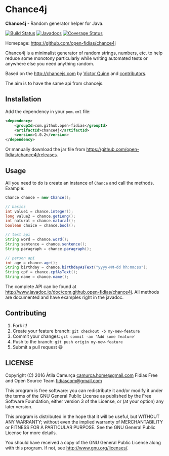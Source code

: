 # Chance4j

**Chance4j** - Random generator helper for Java.

[![Build Status](https://travis-ci.org/open-fidias/chance4j.svg?branch=master)](https://travis-ci.org/open-fidias/chance4j)
[![Javadocs](http://www.javadoc.io/badge/com.github.open-fidias/chance4j.svg)](http://www.javadoc.io/doc/com.github.open-fidias/chance4j)
[![Coverage Status](https://coveralls.io/repos/github/open-fidias/chance4j/badge.svg?branch=coveralls-plugin-setup)](https://coveralls.io/github/open-fidias/chance4j?branch=coveralls-plugin-setup)

Homepage: <https://github.com/open-fidias/chance4j>

Chance4j is a minimalist generator of random strings, numbers, etc. to
help reduce some monotony particularly while writing automated tests or
anywhere else you need anything random.

Based on the <http://chancejs.com> by [Victor Quinn](https://github.com/victorquinn) and [contributors](https://github.com/chancejs/chancejs/graphs/contributors).

The aim is to have the same api from chancejs.

## Installation

Add the dependency in your `pom.xml` file:

~~~xml
<dependency>
    <groupId>com.github.open-fidias</groupId>
    <artifactId>chance4j</artifactId>
    <version>1.0.2</version>
</dependency>
~~~

Or manually download the jar file from <https://github.com/open-fidias/chance4j/releases>.

## Usage

All you need to do is create an instance of `Chance` and call the methods. Example:

~~~java
Chance chance = new Chance();

// basics
int value1 = chance.integer();
long value2 = chance.getLong();
int natural = chance.natural();
boolean choice = chance.bool();

// text api
String word = chance.word();
String sentence = chance.sentence();
String paragraph = chance.paragraph();

// person api
int age = chance.age();
String birthday = chance.birthdayAsText("yyyy-MM-dd hh:mm:ss");
String cpf = chance.cpfAsText();
String name = chance.name();
~~~

The complete API can be found at <http://www.javadoc.io/doc/com.github.open-fidias/chance4j>.
All methods are documented and have examples right in the javadoc.

## Contributing

1. Fork it!
2. Create your feature branch: `git checkout -b my-new-feature`
3. Commit your changes: `git commit -am 'Add some feature'`
4. Push to the branch: `git push origin my-new-feature`
5. Submit a pull request :smile:

## LICENSE

Copyright (C) 2016  Átila Camurça <camurca.home@gmail.com>
Fidias Free and Open Source Team <fidiascom@gmail.com>

This program is free software: you can redistribute it and/or modify
it under the terms of the GNU General Public License as published by
the Free Software Foundation, either version 3 of the License, or
(at your option) any later version.

This program is distributed in the hope that it will be useful,
but WITHOUT ANY WARRANTY; without even the implied warranty of
MERCHANTABILITY or FITNESS FOR A PARTICULAR PURPOSE.  See the
GNU General Public License for more details.

You should have received a copy of the GNU General Public License
along with this program.  If not, see <http://www.gnu.org/licenses/>.
